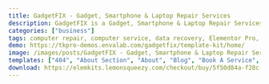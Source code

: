 ```yaml
---
title: GadgetFIX - Gadget, Smartphone & Laptop Repair Services
description: GadgetFIX is a Gadget, Smartphone & Laptop Repair Services Template Kit Build for a website service repair, like smartphone, tablet, laptop, computer, or any other related services website. This template kit includes 10+ carefully crafted templates, you can build your professional-looking business website just in a click away
categories: ["business"]
tags: computer repair, computer service, data recovery, Elementor Pro, gadget repair, gadget service, laptop repair, laptop service, maintenance, mobile phone repair, mobile phone service, pc repair, repair, service, tablet repair
demo: https://tkpro-demos.envalab.com/gadgetfix/template-kit/home/
image: /images/posts/GadgetFIX - Gadget, Smartphone & Laptop Repair Services.jpeg
templates: ["404", "About Section", "About", "Blog", "Book A Service", "Call To Action Section", "Contact Section", "Contact", "Footer", "Global", "Header", "Hero Section", "Home", "Offcanvas", "Price List", "Services", "Single Post", "Team Section", "Team"]
download: https://elemkits.lemonsqueezy.com/checkout/buy/5f50d84a-f28c-484b-8f8f-f87de2a56a6f
---
```

